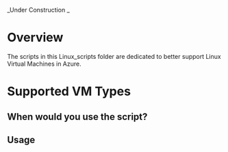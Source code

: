 
_Under Construction
_


# Overview

The scripts in this Linux_scripts folder are dedicated to better support Linux Virtual Machines in Azure.

# Supported VM Types


## When would you use the script?


## Usage


